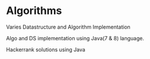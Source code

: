 # Algorithms
Varies Datastructure and Algorithm Implementation

Algo and DS implementation using Java(7 & 8) language.

Hackerrank solutions using Java

